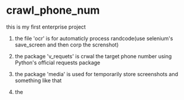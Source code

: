 # crawl_phone_num
this is my first enterprise project


1. the file 'ocr' is for automaticly process randcode(use selenium's save_screen and then corp the screnshot)

2. the package 'v_requets' is crwal the target phone number using Python's official requests package

3. the package 'media' is used for temporarily store screenshots and something like that

4. the 
